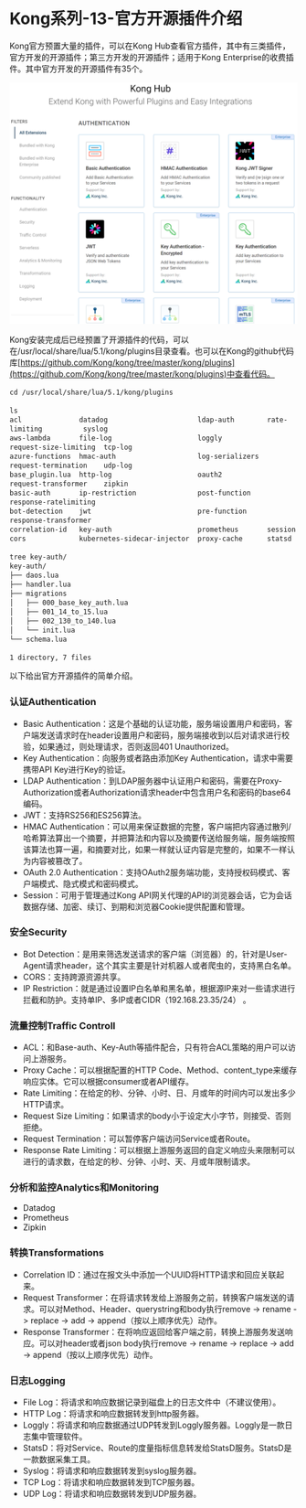 # Kong系列-13-官方开源插件介绍

Kong官方预置大量的插件，可以在Kong Hub查看官方插件，其中有三类插件，官方开发的开源插件；第三方开发的开源插件；适用于Kong Enterprise的收费插件。其中官方开发的开源插件有35个。

![plugin hub](images/plugin-hub.png)

Kong安装完成后已经预置了开源插件的代码，可以在/usr/local/share/lua/5.1/kong/plugins目录查看。也可以在Kong的github代码库[https://github.com/Kong/kong/tree/master/kong/plugins](https://github.com/Kong/kong/tree/master/kong/plugins)中查看代码。

	cd /usr/local/share/lua/5.1/kong/plugins
	
	ls
	acl              datadog                      ldap-auth        rate-limiting          syslog
	aws-lambda       file-log                     loggly           request-size-limiting  tcp-log
	azure-functions  hmac-auth                    log-serializers  request-termination    udp-log
	base_plugin.lua  http-log                     oauth2           request-transformer    zipkin
	basic-auth       ip-restriction               post-function    response-ratelimiting
	bot-detection    jwt                          pre-function     response-transformer
	correlation-id   key-auth                     prometheus       session
	cors             kubernetes-sidecar-injector  proxy-cache      statsd
	
	tree key-auth/
	key-auth/
	├── daos.lua
	├── handler.lua
	├── migrations
	│   ├── 000_base_key_auth.lua
	│   ├── 001_14_to_15.lua
	│   ├── 002_130_to_140.lua
	│   └── init.lua
	└── schema.lua
	
	1 directory, 7 files

以下给出官方开源插件的简单介绍。

### 认证Authentication

- Basic Authentication：这是个基础的认证功能，服务端设置用户和密码，客户端发送请求时在header设置用户和密码，服务端接收到以后对请求进行校验，如果通过，则处理请求，否则返回401 Unauthorized。
- Key Authentication：向服务或者路由添加Key Authentication，请求中需要携带API Key进行Key的验证。
- LDAP Authentication：到LDAP服务器中认证用户和密码，需要在Proxy-Authorization或者Authorization请求header中包含用户名和密码的base64编码。
- JWT：支持RS256和ES256算法。
- HMAC Authentication：可以用来保证数据的完整，客户端把内容通过散列/哈希算法算出一个摘要，并把算法和内容以及摘要传送给服务端，服务端按照该算法也算一遍，和摘要对比，如果一样就认证内容是完整的，如果不一样认为内容被篡改了。
- OAuth 2.0 Authentication：支持OAuth2服务端功能，支持授权码模式、客户端模式、隐式模式和密码模式。
- Session：可用于管理通过Kong API网关代理的API的浏览器会话，它为会话数据存储、加密、续订、到期和浏览器Cookie提供配置和管理。

### 安全Security

- Bot Detection：是用来筛选发送请求的客户端（浏览器）的，针对是User-Agent请求header，这个其实主要是针对机器人或者爬虫的，支持黑白名单。
- CORS：支持跨源资源共享。
- IP Restriction：就是通过设置IP白名单和黑名单，根据源IP来对一些请求进行拦截和防护。支持单IP、多IP或者CIDR（192.168.23.35/24） 。

### 流量控制Traffic Controll

- ACL：和Base-auth、Key-Auth等插件配合，只有符合ACL策略的用户可以访问上游服务。
- Proxy Cache：可以根据配置的HTTP Code、Method、content_type来缓存响应实体。它可以根据consumer或者API缓存。
- Rate Limiting：在给定的秒、分钟、小时、日、月或年的时间内可以发出多少HTTP请求。
- Request Size Limiting：如果请求的body小于设定大小字节，则接受、否则拒绝。
- Request Termination：可以暂停客户端访问Service或者Route。
- Response Rate Limiting：可以根据上游服务返回的自定义响应头来限制可以进行的请求数，在给定的秒、分钟、小时、天、月或年限制请求。

### 分析和监控Analytics和Monitoring

- Datadog
- Prometheus
- Zipkin

### 转换Transformations

- Correlation ID：通过在报文头中添加一个UUID将HTTP请求和回应关联起来。
- Request Transformer：在将请求转发给上游服务之前，转换客户端发送的请求。可以对Method、Header、querystring和body执行remove -> rename -> replace -> add -> append（按以上顺序优先）动作。
- Response Transformer：在将响应返回给客户端之前，转换上游服务发送响应。可以对header或者json body执行remove -> rename -> replace -> add -> append（按以上顺序优先）动作。

### 日志Logging

- File Log：将请求和响应数据记录到磁盘上的日志文件中（不建议使用）。
- HTTP Log：将请求和响应数据转发到http服务器。
- Loggly：将请求和响应数据通过UDP转发到Loggly服务器。Loggly是一款日志集中管理软件。
- StatsD：将对Service、Route的度量指标信息转发给StatsD服务。StatsD是一款数据采集工具。
- Syslog：将请求和响应数据转发到syslog服务器。
- TCP Log：将请求和响应数据转发到TCP服务器。
- UDP Log：将请求和响应数据转发到UDP服务器。